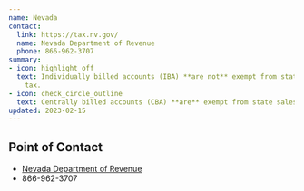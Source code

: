 ```yaml
---
name: Nevada
contact:
  link: https://tax.nv.gov/
  name: Nevada Department of Revenue
  phone: 866-962-3707
summary:
- icon: highlight_off
  text: Individually billed accounts (IBA) **are not** exempt from state sales
    tax.
- icon: check_circle_outline
  text: Centrally billed accounts (CBA) **are** exempt from state sales tax.
updated: 2023-02-15
---
```


## Point of Contact
- [Nevada Department of Revenue](https://tax.nv.gov/)
- 866-962-3707